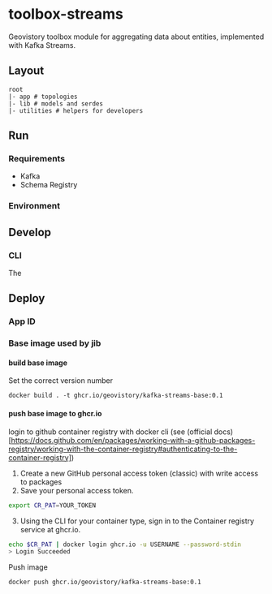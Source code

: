 # toolbox-streams
Geovistory toolbox module for aggregating data about entities, implemented with Kafka Streams.

## Layout
```
root
|- app # topologies
|- lib # models and serdes
|- utilities # helpers for developers
```


## Run
### Requirements

- Kafka
- Schema Registry

### Environment

## Develop

### CLI
The

## Deploy

### App ID


### Base image used by jib

#### build base image

Set the correct version number

`docker build . -t ghcr.io/geovistory/kafka-streams-base:0.1`


#### push base image to ghcr.io


login to github container registry with docker cli (see (official docs)[https://docs.github.com/en/packages/working-with-a-github-packages-registry/working-with-the-container-registry#authenticating-to-the-container-registry])

1. Create a new GitHub personal access token (classic) with write access to packages
2. Save your personal access token.
```bash
export CR_PAT=YOUR_TOKEN
```
3. Using the CLI for your container type, sign in to the Container registry service at ghcr.io.
```bash
echo $CR_PAT | docker login ghcr.io -u USERNAME --password-stdin
> Login Succeeded
```

Push image
```bash
docker push ghcr.io/geovistory/kafka-streams-base:0.1 
```


